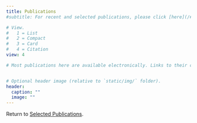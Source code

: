 ```yaml
---
title: Publications
#subtitle: For recent and selected publications, please click [here](/#featured). All the papers here are downloadable subjects to copyright from IEEE or ACM. 

# View.
#   1 = List
#   2 = Compact
#   3 = Card
#   4 = Citation
view: 4

# Most publications here are available electronically. Links to their correponding publishers are also provided if you have digital subsriptions. 


# Optional header image (relative to `static/img/` folder).
header:
  caption: ""
  image: ""
---
```


Return to [Selected Publications](/#selected).
